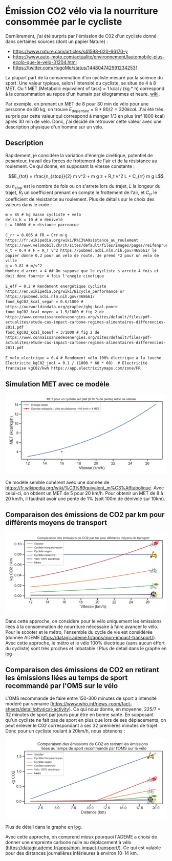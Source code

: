# Émission CO2 vélo via la nourriture consommée par le cycliste

Dernièrement, j'ai été surpris par l'émission de C02 d'un cycliste donné dans certaines sources (dont un papier Nature) :

 - https://www.nature.com/articles/s41598-020-66170-y
 - https://www.auto-moto.com/actualite/environnement/lautomobile-plus-ecolo-que-le-velo-31204.html
 - https://twitter.com/HugoMe/status/1448047429912342531

La plupart part de la consommation d'un cycliste mesuré par la science du sport. Une valeur typique, selon l'intensité du cycliste, se situe de 4 à 8 MET. Ou 1 MET (Metabolic equivalent of task) = 1 kcal / (kg * h) correspond à la consommation au repos d'un humain par kilogrammes et heure. [wiki](https://fr.wikipedia.org/wiki/%C3%89quivalent_m%C3%A9tabolique). 

Par exemple, en prenant un MET de 8 pour 30 min de vélo pour une personne de 80 kg, on trouve $E_{depensee} = 8 * 80 / 2 = 320 kcal$. J'ai été très surpris par cette valeur qui correspond à manger 1/3 en plus (ref 1800 kcal) après 30 min de vélo. Donc, j'ai décidé de retrouver cette valeur avec une description physique d'un homme sur un vélo.


## Description 

Rapidement, je considère la variation d'énergie cinétique, potentiel de pesanteur, travail des forces de frottement de l'air et de la résistance au roulement. Ce qui donne, en supposant la vitesse constante :

$$E_{tot} = \frac{n_{stop}}{2} m v^2 + m g z + R_t v^2 L + C_{rr} m g L$$

ou $n_{stop}$ est le nombre de fois ou on s'arrete lors du trajet, $L$ la longeur du trajet, $R_t$ un coefficient prenant en compte le frottement de l'air, et $C_{rr}$ le coefficient de résistance au roulement. Plus de détails sur le choix des valeurs dans le code :

```
m = 85 # kg masse cycliste + velo
delta_h = 10 # m dénivelé
L = 10000 # m distance parcourue

C_rr = 0.005 # FR = Crr⋅m⋅g  https://fr.wikipedia.org/wiki/R%C3%A9sistance_au_roulement  https://www.velomobil.ch/ch/sites/default/files/images/pages/reifenpruefstand/diagramm_cr_v.jpg
R_t = 0.4 # F = R_T v^2 https://pubmed.ncbi.nlm.nih.gov/468661/ le papier donne 0.2 pour un velo de route. Je prend *2 pour un velo de ville
g = 9.81 # m/s^2
Nombre_d_arret = 4 ## On suppose que le cycliste s'arrete 4 fois et doit donc fournir 4 fois l'enegie cinetique

E_eff = 0.2 # Rendement energétique cycliste https://en.wikipedia.org/wiki/Bicycle_performance or https://pubmed.ncbi.nlm.nih.gov/468661/
food_kgC02_kcal_vegan = 0.6/1000 # https://ourworldindata.org/grapher/ghg-kcal-poore
food_kgC02_kcal_moyen = 1.5/1000 # fig 2 de https://www.connaissancedesenergies.org/sites/default/files/pdf-actualites/etude-cas-impact-carbone-regimes-alimentaires-differencies-2011.pdf
food_kgC02_kcal_boeuf = 3/1000 # fig 2 de https://www.connaissancedesenergies.org/sites/default/files/pdf-actualites/etude-cas-impact-carbone-regimes-alimentaires-differencies-2011.pdf

E_velo_electrique = 0.4 # Rendement vélo 100% électrique à la louche
Electricite_kgC02_jool = 0.1 / (1000 * 60 * 60)  # Electricité francaise kgC02/kwh https://app.electricitymaps.com/zone/FR
```

## Simulation MET avec ce modèle
![plot](./results/MET_linear.png)

Ce modèle semble cohérent avec une donnée de https://fr.wikipedia.org/wiki/%C3%89quivalent_m%C3%A9tabolique. Avec celui-ci, on obtient un MET de 5 pour 20 km/h. Pour obtenir un MET de 8 à 20 km/h, il faudrait avoir une pente de 1% (soit 100m de dénivelé sur 10km).

## Comparaison des émissions de CO2 par km pour différents moyens de transport

![plot](./results/C02_km_linear.png)

Dans cette approche, on considère pour le vélo uniquement les émissions liées à la consommation de nourriture nécessaire à faire avancer le vélo. Pour le scooter et le métro, l'ensemble du cycle de vie est considérée (donnée ADEME https://datagir.ademe.fr/apps/mon-impact-transport/). Avec cette approche, le métro et le vélo 100% électrique (sans aucun éffort du cycliste) sont très proches et imbatable ! Plus de détail dans le graphe en [log](./results/C02_km_log.png)

## Comparaison des émissions de CO2 en retirant les émissions liées au temps de sport recommandé par l'OMS sur le vélo
L'OMS recommande de faire entre 150-300 minutes de sport à intensité modéré par semaine (https://www.who.int/news-room/fact-sheets/detail/physical-activity). Ce qui nous donne, en moyenne, 225/7 = 32 minutes de sport par jours pour être en bonne santé. En supposant qu'un cycliste ne fait pas de sport en plus que lors de ses déplacements, on peut enlever le C02 correspondant à ses 32 premières minutes de trajet. Donc pour un cycliste roulant à 20km/h, nous obtenons :

![plot](./results/Emmission_C02_distance_avec_sport_OMS_linear.png)

Plus de détail dans le graphe en [log](./results/Emmission_C02_distance_avec_sport_OMS_log.png).

Avec cette approche, on comprend mieux pourquoi l'ADEME a choisi de donner une empreinte carbone nulle au déplacement à vélo (https://datagir.ademe.fr/apps/mon-impact-transport/). Ce qui est valable pour des distances journalières inférieures à environ 10-14 km.

